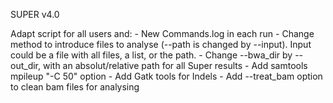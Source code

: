 SUPER v4.0

Adapt script for all users and:
	- New Commands.log in each run
	- Change method to introduce files to analyse (--path is changed by --input). Input could be a file with all files, a list, or the path.
	- Change --bwa_dir by --out_dir, with an absolut/relative path for all Super results
	- Add samtools mpileup "-C 50" option
	- Add Gatk tools for Indels
	- Add --treat_bam option to clean bam files for analysing
